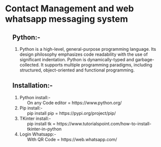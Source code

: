 # Contact Management and web whatsapp messaging system



<ul><h2>Python:-</h2>
<ol>
<li>Python is a high-level, general-purpose programming language. Its design philosophy emphasizes code readability with the use of significant indentation. Python is dynamically-typed and garbage-collected. It supports multiple programming paradigms, including structured, object-oriented and functional programming.</li>
</ol>
 </ul>
 
 
 <ul><h2>Installation:-</h2>
<ol>
<li>Python install:-<ul>On any Code editor = https://www.python.org/</ul></li>
<li>Pip install:-<ul>pip install pip = https://pypi.org/project/pip/</ul></li>
<li>TKinter install:-<ul>pip install tk = https://www.tutorialspoint.com/how-to-install-tkinter-in-python</ul></li>
<li>Login Whatsapp:-<ul>With QR Code = https://web.whatsapp.com/</ul></li>
</ol>
 </ul>
 
 <!--End the project for some time-->
 
 

